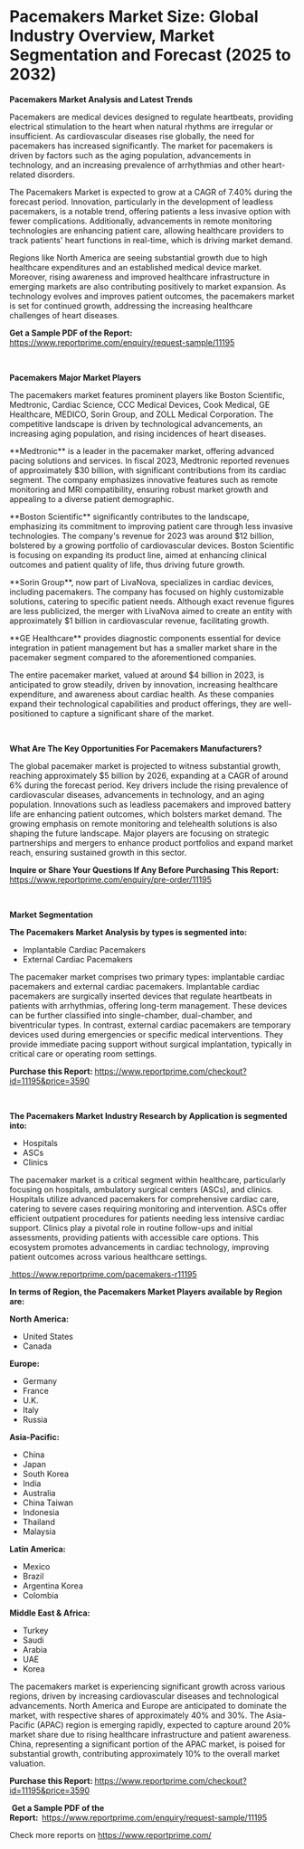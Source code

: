 <p><h1>Pacemakers Market Size: Global Industry Overview, Market Segmentation and Forecast (2025 to 2032)</h1></p><p><strong>Pacemakers Market Analysis and Latest Trends</strong></p>
<p><p>Pacemakers are medical devices designed to regulate heartbeats, providing electrical stimulation to the heart when natural rhythms are irregular or insufficient. As cardiovascular diseases rise globally, the need for pacemakers has increased significantly. The market for pacemakers is driven by factors such as the aging population, advancements in technology, and an increasing prevalence of arrhythmias and other heart-related disorders.</p><p>The Pacemakers Market is expected to grow at a CAGR of 7.40% during the forecast period. Innovation, particularly in the development of leadless pacemakers, is a notable trend, offering patients a less invasive option with fewer complications. Additionally, advancements in remote monitoring technologies are enhancing patient care, allowing healthcare providers to track patients' heart functions in real-time, which is driving market demand.</p><p>Regions like North America are seeing substantial growth due to high healthcare expenditures and an established medical device market. Moreover, rising awareness and improved healthcare infrastructure in emerging markets are also contributing positively to market expansion. As technology evolves and improves patient outcomes, the pacemakers market is set for continued growth, addressing the increasing healthcare challenges of heart diseases.</p></p>
<p><strong>Get a Sample PDF of the Report:&nbsp;</strong> <a href="https://www.reportprime.com/enquiry/request-sample/11195?utm_campaign=3263&utm_medium=2&utm_source=Github&utm_content=ia&utm_term=20032025&utm_id=pacemakers">https://www.reportprime.com/enquiry/request-sample/11195</a></p>
<p>&nbsp;</p>
<p><strong>Pacemakers Major Market Players</strong></p>
<p><p>The pacemakers market features prominent players like Boston Scientific, Medtronic, Cardiac Science, CCC Medical Devices, Cook Medical, GE Healthcare, MEDICO, Sorin Group, and ZOLL Medical Corporation. The competitive landscape is driven by technological advancements, an increasing aging population, and rising incidences of heart diseases.</p><p>**Medtronic** is a leader in the pacemaker market, offering advanced pacing solutions and services. In fiscal 2023, Medtronic reported revenues of approximately $30 billion, with significant contributions from its cardiac segment. The company emphasizes innovative features such as remote monitoring and MRI compatibility, ensuring robust market growth and appealing to a diverse patient demographic.</p><p>**Boston Scientific** significantly contributes to the landscape, emphasizing its commitment to improving patient care through less invasive technologies. The company's revenue for 2023 was around $12 billion, bolstered by a growing portfolio of cardiovascular devices. Boston Scientific is focusing on expanding its product line, aimed at enhancing clinical outcomes and patient quality of life, thus driving future growth.</p><p>**Sorin Group**, now part of LivaNova, specializes in cardiac devices, including pacemakers. The company has focused on highly customizable solutions, catering to specific patient needs. Although exact revenue figures are less publicized, the merger with LivaNova aimed to create an entity with approximately $1 billion in cardiovascular revenue, facilitating growth.</p><p>**GE Healthcare** provides diagnostic components essential for device integration in patient management but has a smaller market share in the pacemaker segment compared to the aforementioned companies. </p><p>The entire pacemaker market, valued at around $4 billion in 2023, is anticipated to grow steadily, driven by innovation, increasing healthcare expenditure, and awareness about cardiac health. As these companies expand their technological capabilities and product offerings, they are well-positioned to capture a significant share of the market.</p></p>
<p>&nbsp;</p>
<p><strong>What Are The Key Opportunities For Pacemakers Manufacturers?</strong></p>
<p><p>The global pacemaker market is projected to witness substantial growth, reaching approximately $5 billion by 2026, expanding at a CAGR of around 6% during the forecast period. Key drivers include the rising prevalence of cardiovascular diseases, advancements in technology, and an aging population. Innovations such as leadless pacemakers and improved battery life are enhancing patient outcomes, which bolsters market demand. The growing emphasis on remote monitoring and telehealth solutions is also shaping the future landscape. Major players are focusing on strategic partnerships and mergers to enhance product portfolios and expand market reach, ensuring sustained growth in this sector.</p></p>
<p><strong>Inquire or Share Your Questions If Any Before Purchasing This Report:</strong> <a href="https://www.reportprime.com/enquiry/pre-order/11195?utm_campaign=3263&utm_medium=2&utm_source=Github&utm_content=ia&utm_term=20032025&utm_id=pacemakers">https://www.reportprime.com/enquiry/pre-order/11195</a></p>
<p>&nbsp;</p>
<p><strong>Market Segmentation</strong></p>
<p><strong>The Pacemakers Market Analysis by types is segmented into:</strong></p>
<p><ul><li>Implantable Cardiac Pacemakers</li><li>External Cardiac Pacemakers</li></ul></p>
<p><p>The pacemaker market comprises two primary types: implantable cardiac pacemakers and external cardiac pacemakers. Implantable cardiac pacemakers are surgically inserted devices that regulate heartbeats in patients with arrhythmias, offering long-term management. These devices can be further classified into single-chamber, dual-chamber, and biventricular types. In contrast, external cardiac pacemakers are temporary devices used during emergencies or specific medical interventions. They provide immediate pacing support without surgical implantation, typically in critical care or operating room settings.</p></p>
<p><strong>Purchase this Report:&nbsp;</strong><a href="https://www.reportprime.com/checkout?id=11195&price=3590&utm_campaign=3263&utm_medium=2&utm_source=Github&utm_content=ia&utm_term=20032025&utm_id=pacemakers">https://www.reportprime.com/checkout?id=11195&price=3590</a></p>
<p>&nbsp;</p>
<p><strong>The Pacemakers Market Industry Research by Application is segmented into:</strong></p>
<p><ul><li>Hospitals</li><li>ASCs</li><li>Clinics</li></ul></p>
<p><p>The pacemaker market is a critical segment within healthcare, particularly focusing on hospitals, ambulatory surgical centers (ASCs), and clinics. Hospitals utilize advanced pacemakers for comprehensive cardiac care, catering to severe cases requiring monitoring and intervention. ASCs offer efficient outpatient procedures for patients needing less intensive cardiac support. Clinics play a pivotal role in routine follow-ups and initial assessments, providing patients with accessible care options. This ecosystem promotes advancements in cardiac technology, improving patient outcomes across various healthcare settings.</p></p>
<p><a href="https://www.reportprime.com/pacemakers-r11195?utm_campaign=3263&utm_medium=2&utm_source=Github&utm_content=ia&utm_term=20032025&utm_id=pacemakers">&nbsp;https://www.reportprime.com/pacemakers-r11195</a></p>
<p><strong>In terms of Region, the Pacemakers Market Players available by Region are:</strong></p>
<p>
    <p> <strong> North America: </strong>
        <ul>
            <li>United States</li>
            <li>Canada</li>
        </ul>
        </p> 
    <p> <strong> Europe: </strong>
        <ul>
            <li>Germany</li>
            <li>France</li>
            <li>U.K.</li>
            <li>Italy</li>
            <li>Russia</li>
        </ul>
        </p> 
    <p> <strong> Asia-Pacific: </strong>
        <ul>
            <li>China</li>
            <li>Japan</li>
            <li>South Korea</li>
            <li>India</li>
            <li>Australia</li>
            <li>China Taiwan</li>
            <li>Indonesia</li>
            <li>Thailand</li>
            <li>Malaysia</li>
        </ul>
        </p> 
    <p> <strong> Latin America: </strong>
        <ul>
            <li>Mexico</li>
            <li>Brazil</li>
            <li>Argentina Korea</li>
            <li>Colombia</li>
        </ul>
        </p> 
    <p> <strong> Middle East & Africa: </strong>
        <ul>
            <li>Turkey</li>
            <li>Saudi</li>
            <li>Arabia</li>
            <li>UAE</li>
            <li>Korea</li>
        </ul>
    </p>
    </p>
<p><p>The pacemakers market is experiencing significant growth across various regions, driven by increasing cardiovascular diseases and technological advancements. North America and Europe are anticipated to dominate the market, with respective shares of approximately 40% and 30%. The Asia-Pacific (APAC) region is emerging rapidly, expected to capture around 20% market share due to rising healthcare infrastructure and patient awareness. China, representing a significant portion of the APAC market, is poised for substantial growth, contributing approximately 10% to the overall market valuation.</p></p>
<p><strong>Purchase this Report: </strong><a href="https://www.reportprime.com/checkout?id=11195&price=3590&utm_campaign=3263&utm_medium=2&utm_source=Github&utm_content=ia&utm_term=20032025&utm_id=pacemakers">https://www.reportprime.com/checkout?id=11195&price=3590</a></p>
<p>&nbsp;<strong>Get a Sample PDF of the Report:&nbsp;&nbsp;</strong><a href="https://www.reportprime.com/enquiry/request-sample/11195?utm_campaign=3263&utm_medium=2&utm_source=Github&utm_content=ia&utm_term=20032025&utm_id=pacemakers">https://www.reportprime.com/enquiry/request-sample/11195</a></p>
<p><strong></strong></p>
<p>Check more reports on <a href="https://www.reportprime.com/?utm_campaign=3263&utm_medium=2&utm_source=Github&utm_content=ia&utm_term=20032025&utm_id=pacemakers">https://www.reportprime.com/</a></p>